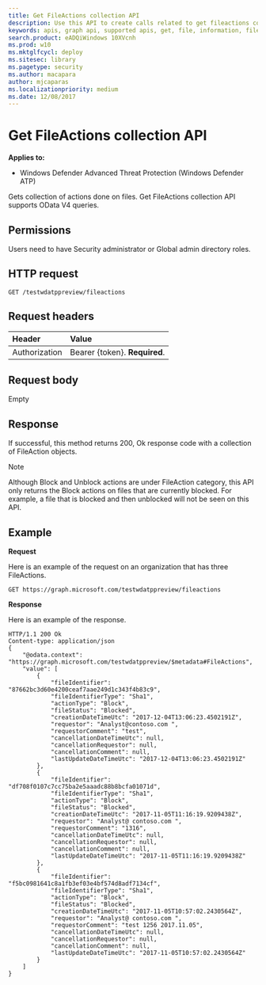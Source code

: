 ```yaml
---
title: Get FileActions collection API
description: Use this API to create calls related to get fileactions collection
keywords: apis, graph api, supported apis, get, file, information, fileactions collection
search.product: eADQiWindows 10XVcnh
ms.prod: w10
ms.mktglfcycl: deploy
ms.sitesec: library
ms.pagetype: security
ms.author: macapara
author: mjcaparas
ms.localizationpriority: medium
ms.date: 12/08/2017
---
```


# Get FileActions collection API

**Applies to:**

- Windows Defender Advanced Threat Protection (Windows Defender ATP)



Gets collection of actions done on files. Get FileActions collection API supports OData V4 queries.

## Permissions
Users need to have Security administrator or Global admin directory roles.

## HTTP request
```
GET /testwdatppreview/fileactions
```

## Request headers

Header | Value 
:---|:---
Authorization | Bearer {token}. **Required**.


## Request body
Empty

## Response
If successful, this method returns 200, Ok response code with a collection of FileAction objects.

>[!NOTE]
>Although Block and Unblock actions are under FileAction category, this API only returns the Block actions on files that are currently blocked. For example, a file that is blocked and then unblocked will not be seen on this API.  



## Example

**Request**

Here is an example of the request on an organization that has three FileActions.

```
GET https://graph.microsoft.com/testwdatppreview/fileactions
```

**Response**

Here is an example of the response.


```
HTTP/1.1 200 Ok
Content-type: application/json
{
    "@odata.context": "https://graph.microsoft.com/testwdatppreview/$metadata#FileActions",
    "value": [
        {
            "fileIdentifier": "87662bc3d60e4200ceaf7aae249d1c343f4b83c9",
            "fileIdentifierType": "Sha1",
            "actionType": "Block",
            "fileStatus": "Blocked",
            "creationDateTimeUtc": "2017-12-04T13:06:23.4502191Z",
            "requestor": "Analyst@contoso.com ",
            "requestorComment": "test",
            "cancellationDateTimeUtc": null,
            "cancellationRequestor": null,
            "cancellationComment": null,
            "lastUpdateDateTimeUtc": "2017-12-04T13:06:23.4502191Z"
        },
        {
            "fileIdentifier": "df708f0107c7cc75ba2e5aaadc88b8bcfa01071d",
            "fileIdentifierType": "Sha1",
            "actionType": "Block",
            "fileStatus": "Blocked",
            "creationDateTimeUtc": "2017-11-05T11:16:19.9209438Z",
            "requestor": "Analyst@ contoso.com ",
            "requestorComment": "1316",
            "cancellationDateTimeUtc": null,
            "cancellationRequestor": null,
            "cancellationComment": null,
            "lastUpdateDateTimeUtc": "2017-11-05T11:16:19.9209438Z"
        },
        {
            "fileIdentifier": "f5bc0981641c8a1fb3ef03e4bf574d8adf7134cf",
            "fileIdentifierType": "Sha1",
            "actionType": "Block",
            "fileStatus": "Blocked",
            "creationDateTimeUtc": "2017-11-05T10:57:02.2430564Z",
            "requestor": "Analyst@ contoso.com ",
            "requestorComment": "test 1256 2017.11.05",
            "cancellationDateTimeUtc": null,
            "cancellationRequestor": null,
            "cancellationComment": null,
            "lastUpdateDateTimeUtc": "2017-11-05T10:57:02.2430564Z"
        }
    ]
}

```
